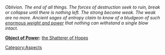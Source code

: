 *Oblivion. The end of all things. The forces of destruction seek to
ruin, break or collapse until there is nothing left. The strong become
weak. The weak are no more. Ancient sages of entropy claim to know of a
bludgeon of such [enormous weight and
power](the_Shatterer_of_Hopes "wikilink") that nothing can withstand a
single blow intact.*

**[Object of Power](:Category:Objects_of_Power "wikilink"):** [the
Shatterer of Hopes](the_Shatterer_of_Hopes "wikilink")

[Category:Aspects](Category:Aspects "wikilink")
